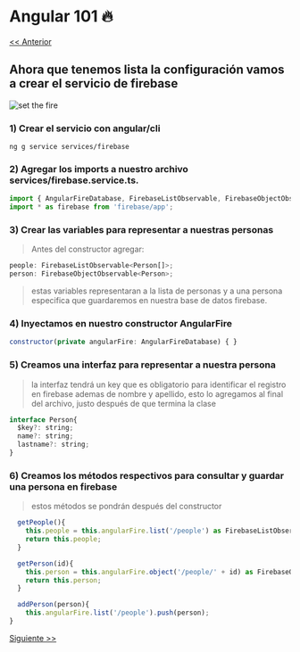 # Angular 101 :fire:

[ << Anterior](https://github.com/Shinkei/angular-firebase-tutorial)


## Ahora que tenemos lista la configuración vamos a crear el servicio de firebase

![set the fire](http://i.imgur.com/0hEwe8b.gif)

### 1) Crear el servicio con angular/cli
```
ng g service services/firebase
```

### 2) Agregar los imports a nuestro archivo services/firebase.service.ts.
```javascript
import { AngularFireDatabase, FirebaseListObservable, FirebaseObjectObservable } from 'angularfire2/database';
import * as firebase from 'firebase/app';
```

### 3) Crear las variables para representar a nuestras personas
> Antes del constructor agregar:
```javascript 
people: FirebaseListObservable<Person[]>;
person: FirebaseObjectObservable<Person>;
```
> estas variables representaran a la lista de personas y a una persona especifica que guardaremos en nuestra base de  datos firebase.

### 4) Inyectamos en nuestro constructor AngularFire
```javascript
constructor(private angularFire: AngularFireDatabase) { }
```

### 5) Creamos una interfaz para representar a nuestra persona
> la interfaz tendrá un key que es obligatorio para identificar el registro en firebase ademas de nombre y apellido, esto lo agregamos al final del archivo, justo después de que termina la clase
```javascript
interface Person{
  $key?: string;
  name?: string;
  lastname?: string;
}
```

### 6) Creamos los métodos respectivos para consultar y guardar una persona en firebase
> estos métodos se pondrán después del constructor
```javascript
  getPeople(){
    this.people = this.angularFire.list('/people') as FirebaseListObservable<Person[]>;
    return this.people;
  }

  getPerson(id){
    this.person = this.angularFire.object('/people/' + id) as FirebaseObjectObservable<Person>;
    return this.person;
  }

  addPerson(person){
    this.angularFire.list('/people').push(person);
}
```

[Siguiente  >> ](https://github.com/Shinkei/angular-firebase-tutorial/tree/step2)

